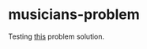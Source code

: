 # musicians-problem

Testing <a href="https://www.youtube.com/watch?v=vIdStMTgNl0" target="_blank">this</a> problem solution.
